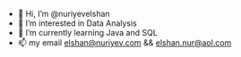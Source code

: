 - 👋 Hi, I’m @nuriyevelshan
- 👀 I’m interested in Data Analysis 
- 🌱 I’m currently learning Java and SQL
- 📫 my email elshan@nuriyev.com && elshan.nur@aol.com


